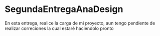 # SegundaEntregaAnaDesign
En esta entrega, realice la carga de mi proyecto, aun tengo pendiente de realizar correciones la cual estaré haciendolo pronto
